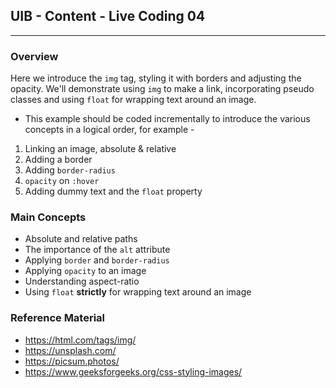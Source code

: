 ## UIB - Content - Live Coding 04

---

### Overview

Here we introduce the `img` tag, styling it with borders and adjusting the opacity. We'll demonstrate using `img` to make a link, incorporating pseudo classes and using `float` for wrapping text around an image.

- This example should be coded incrementally to introduce the various concepts in a logical order, for example -

1. Linking an image, absolute & relative
2. Adding a border
3. Adding `border-radius`
4. `opacity` on `:hover`
5. Adding dummy text and the `float` property

### Main Concepts

- Absolute and relative paths
- The importance of the `alt` attribute
- Applying `border` and `border-radius`
- Applying `opacity` to an image
- Understanding aspect-ratio
- Using `float` **strictly** for wrapping text around an image

### Reference Material

- https://html.com/tags/img/
- https://unsplash.com/
- https://picsum.photos/
- https://www.geeksforgeeks.org/css-styling-images/
